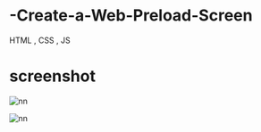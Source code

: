 # -Create-a-Web-Preload-Screen
HTML , CSS , JS

# screenshot

![nn](https://user-images.githubusercontent.com/12325386/27789177-0f51eafc-601e-11e7-81d2-f35195b8cda2.JPG)


![nn](https://user-images.githubusercontent.com/12325386/27789213-2dd83b3e-601e-11e7-84fd-6c8a70f3a695.JPG)

